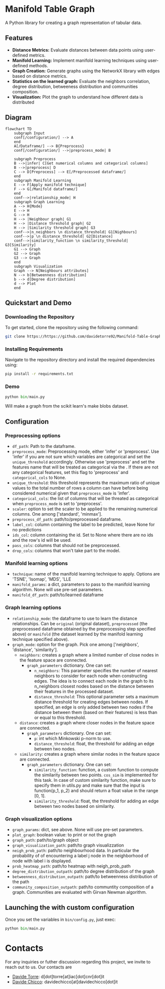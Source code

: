 # Manifold Table Graph

A Python library for creating a graph representation of tabular data.

## Features

- **Distance Metrics:** Evaluate distances between data points using user-defined metrics.
- **Manifold Learning:** Implement manifold learning techniques using user-defined methods.
- **Graph Creation:** Generate graphs using the NetworkX library with edges based on distance metrics.
- **Statistics on the learned graph:** Evaluate the neighbors correlation, degree distribution, betweeness distribution and communities composition.
- **Visualization:** Plot the graph to understand how different data is distributed
## Diagram
```mermaid
flowchart TD
    subgraph Input
    conf[/configuration/] --> A
    end
    A[/Dataframe/] --> B{Preprocess}
    conf[/configuration/] -->|preprocess_mode| B

    subgraph Preprocess
    B -->|infer| C[Get numerical columns and categorical columns]
    B -->|preprocess| D
    C --> D[Preprocess] --> E[/Preprocessed dataframe/]
    end
    subgraph Manifold Learning
    E --> F[Apply manifold technique]
    F --> G[/Manifold dataframe/]
    end
    conf-->|relationship_mode| H
    subgraph Graph Learning
    A --> H{Mode}
    E --> H
    G --> H
    H --> |Neighbour graph| G1
    H --> |Distance threshold graph| G2
    H --> |Similarity threshold graph| G3
    conf-->|n_neighbors \n distance_threshold| G1[Nighbours]
    conf-->|p \n distance_threshold| G2[Distance]
    conf-->|similarity_function \n similarity_threshold| G3[Similarity]
    G1 --> Graph
    G2 --> Graph
    G3 --> Graph
    end
    subgraph Visualization
    Graph --> N[Neighbours attributes]
    N --> b[Betweenness distribution]
    b --> d[Degree distribution]
    d --> Plot
    end
```

## Quickstart and Demo

### Downloading the Repository

To get started, clone the repository using the following command:

```bash
git clone https://https://github.com/davidetorre92/Manifold-Table-Graph
```
### Installing Requirements
Navigate to the repository directory and install the required dependencies using:
```bash
pip install -r requirements.txt
```
### Demo
```python
python bin/main.py
```

Will make a graph from the scikit learn's make blobs dataset.

## Configuration
### Preprocessing options
 * ```df_path```: Path to the dataframe.
 * ```preprocess_mode```: Preprocessing mode, either 'infer' or 'preprocess'. Use 'infer' if you are not sure which variables are categorical and set the ```unique_threshold``` accordingly. Otherwise use 'preprocess' and set the features name that will be treated as categorical via the . If there are not any categorical features, set this flag to 'preprocess' and ```categorical_cols``` to None.
 * ```unique_threshold```: this threshold represents the maximum ratio of unique values to the total number of rows a column can have before being considered numerical given that ```preprocess_mode``` is 'infer'.
 * ```categorical_cols```: the list of columns that will be threated as categorical when ```preprocess_mode``` is set to 'preprocess'.
 * ```scaler```: option to set the scaler to be applied to the remaining numerical columns. One among ['standard', 'minmax'].
 * ```preprocess_df_path```: path/to/preprocessed dataframe.
 * ```label_col```: column containing the label to be predicted, leave None for no predictions
 * ```ids_col```: column containing the id. Set to None where there are no ids and the row's id will be used.
 * ```pass_cols```: columns that should not be preprocessed.
 * ```drop_cols```: columns that won't take part to the model.

### Manifold learning options
 * ```technique```: name of the manifold learning technique to apply. Options are 'TSNE', 'Isomap', 'MDS', 'LLE
 * ```manifold_params```: a dict, parameters to pass to the manifold learning algorithm. None will use pre-set parameters.
 * ```manifold_df_path```: path/to/learned dataframe

### Graph learning options
 * ```relationship_mode```: the dataframe to use to learn the distance relationships. Can be `original` (original dataset), `preprocessed` (the preprocessed dataframe obtained by the preprocessing step specified above) or `manifold` (the dataset learned by the manifold learning technique specified above).
 * ```graph_mode```: option for the graph. Pick one among ['neighbors', 'distance', 'similarity'].
    * ```neighbors```: creates a graph where a limited number of close nodes in the feature space are connected.
        * ```graph_parameters``` dictionary. One can set:
            * ```n_neighbors```: This parameter specifies the number of nearest neighbors to consider for each node when constructing edges. The idea is to connect each node in the graph to its n_neighbors closest nodes based on the distance between their features in the processed dataset.
            * ```distance_threshold```: This optional parameter sets a maximum distance threshold for creating edges between nodes. If specified, an edge is only added between two nodes if the distance between them (based on their features) is less than or equal to this threshold.
    * ```distance```: creates a graph where closer nodes in the feature space are connected.
        * ```graph_parameters``` dictionary. One can set:
            * ```p```: int which Minkowski p-norm to use.
            * ```distance_threshold```: float, the threshold for adding an edge between two nodes.
    * ```similarity```: creates a graph where similar nodes in the feature space are connected.
        * ```graph_parameters``` dictionary. One can set:
            * ```similarity_function```: function, a custom function to compute the similarity between two points.
                        ```cos_sim``` is implemented for this task. In case of custom similarity function, make sure to specify them in utils.py and make sure that the input is function(p_1, p_2) and should return a float value in the range [0, 1].
            * ```similarity_threshold```: float, the threshold for adding an edge between two nodes based on similarity.

### Graph visualization options
 * ```graph_params```: dict, see above. None will use pre-set parameters.
 * ```plot_graph```: boolean value: to print or not the graph
 * ```graph_path```: path/to/graph object
 * ```graph_visualization_path```: path/to graph visualizzation
 * ```neigh_prob_path```: path/to neighbourhood data. In particular the probability of of encountering a label j node in the neighborhood of node with label i is displayed.
 * ```prob_heatmap_path```: path/to heatmap with neigh_prob_path
 * ```degree_distribution_outpath```: path/to degree distribution of the graph
 * ```betweenness_distribution_outpath```: path/to betweenness distribution of the path
 * ```community_composition_outpath```: path/to communtity composition of a graph. Communities are evaluated with Girvan Newman algorithm.

## Launching the with custom configuration
Once you set the variables in ```bin/config.py```, just exec:
```python
python bin/main.py
```

# Contacts
For any inquiries or futher discussion regarding this project, we invite to reach out to us. Our contacts are

- [Davide Torre](https://www.linkedin.com/in/davidetorre92/): d[dot]torre[at]iac[dot]cnr[dot]it
- [Davide Chicco](https://davidechicco.it): davidechicco[at]davidechicco[dot]it

